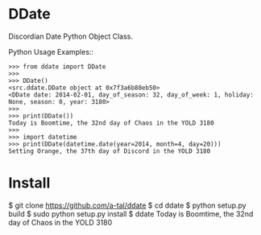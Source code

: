 DDate
=====

Discordian Date Python Object Class.

Python Usage Examples::

    >>> from ddate import DDate
    >>>
    >>> DDate()
    <src.ddate.DDate object at 0x7f3a6b88eb50>
    <DDate date: 2014-02-01, day_of_season: 32, day_of_week: 1, holiday: None, season: 0, year: 3180>
    >>>
    >>> print(DDate())
    Today is Boomtime, the 32nd day of Chaos in the YOLD 3180
    >>>
    >>> import datetime
    >>> print(DDate(datetime.date(year=2014, month=4, day=20)))
    Setting Orange, the 37th day of Discord in the YOLD 3180


Install
=======

  $ git clone https://github.com/a-tal/ddate
  $ cd ddate
  $ python setup.py build
  $ sudo python setup.py install
  $ ddate
  Today is Boomtime, the 32nd day of Chaos in the YOLD 3180
